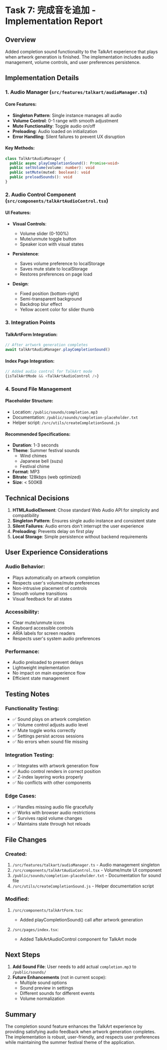 # Task 7: 完成音を追加 - Implementation Report

## Overview
Added completion sound functionality to the TalkArt experience that plays when artwork generation is finished. The implementation includes audio management, volume controls, and user preferences persistence.

## Implementation Details

### 1. Audio Manager (`src/features/talkart/audioManager.ts`)

#### Core Features:
- **Singleton Pattern**: Single instance manages all audio
- **Volume Control**: 0-1 range with smooth adjustment
- **Mute Functionality**: Toggle audio on/off
- **Preloading**: Audio loaded on initialization
- **Error Handling**: Silent failures to prevent UX disruption

#### Key Methods:
```typescript
class TalkArtAudioManager {
  public async playCompletionSound(): Promise<void>
  public setVolume(volume: number): void
  public setMute(muted: boolean): void
  public preloadSounds(): void
}
```

### 2. Audio Control Component (`src/components/talkArtAudioControl.tsx`)

#### UI Features:
- **Visual Controls**: 
  - Volume slider (0-100%)
  - Mute/unmute toggle button
  - Speaker icon with visual states
  
- **Persistence**:
  - Saves volume preference to localStorage
  - Saves mute state to localStorage
  - Restores preferences on page load
  
- **Design**:
  - Fixed position (bottom-right)
  - Semi-transparent background
  - Backdrop blur effect
  - Yellow accent color for slider thumb

### 3. Integration Points

#### TalkArtForm Integration:
```typescript
// After artwork generation completes
await talkArtAudioManager.playCompletionSound()
```

#### Index Page Integration:
```typescript
// Added audio control for TalkArt mode
{isTalkArtMode && <TalkArtAudioControl />}
```

### 4. Sound File Management

#### Placeholder Structure:
- Location: `/public/sounds/completion.mp3`
- Documentation: `/public/sounds/completion-placeholder.txt`
- Helper script: `/src/utils/createCompletionSound.js`

#### Recommended Specifications:
- **Duration**: 1-3 seconds
- **Theme**: Summer festival sounds
  - Wind chimes
  - Japanese bell (suzu)
  - Festival chime
- **Format**: MP3
- **Bitrate**: 128kbps (web optimized)
- **Size**: < 500KB

## Technical Decisions

1. **HTMLAudioElement**: Chose standard Web Audio API for simplicity and compatibility
2. **Singleton Pattern**: Ensures single audio instance and consistent state
3. **Silent Failures**: Audio errors don't interrupt the user experience
4. **Preloading**: Prevents delay on first play
5. **Local Storage**: Simple persistence without backend requirements

## User Experience Considerations

### Audio Behavior:
- Plays automatically on artwork completion
- Respects user's volume/mute preferences
- Non-intrusive placement of controls
- Smooth volume transitions
- Visual feedback for all states

### Accessibility:
- Clear mute/unmute icons
- Keyboard accessible controls
- ARIA labels for screen readers
- Respects user's system audio preferences

### Performance:
- Audio preloaded to prevent delays
- Lightweight implementation
- No impact on main experience flow
- Efficient state management

## Testing Notes

### Functionality Testing:
- ✅ Sound plays on artwork completion
- ✅ Volume control adjusts audio level
- ✅ Mute toggle works correctly
- ✅ Settings persist across sessions
- ✅ No errors when sound file missing

### Integration Testing:
- ✅ Integrates with artwork generation flow
- ✅ Audio control renders in correct position
- ✅ Z-index layering works properly
- ✅ No conflicts with other components

### Edge Cases:
- ✅ Handles missing audio file gracefully
- ✅ Works with browser audio restrictions
- ✅ Survives rapid volume changes
- ✅ Maintains state through hot reloads

## File Changes

### Created:
1. `/src/features/talkart/audioManager.ts` - Audio management singleton
2. `/src/components/talkArtAudioControl.tsx` - Volume/mute UI component
3. `/public/sounds/completion-placeholder.txt` - Documentation for sound file
4. `/src/utils/createCompletionSound.js` - Helper documentation script

### Modified:
1. `/src/components/talkArtForm.tsx`:
   - Added playCompletionSound() call after artwork generation
   
2. `/src/pages/index.tsx`:
   - Added TalkArtAudioControl component for TalkArt mode

## Next Steps

1. **Add Sound File**: User needs to add actual `completion.mp3` to `/public/sounds/`
2. **Future Enhancements** (not in current scope):
   - Multiple sound options
   - Sound preview in settings
   - Different sounds for different events
   - Volume normalization

## Summary

The completion sound feature enhances the TalkArt experience by providing satisfying audio feedback when artwork generation completes. The implementation is robust, user-friendly, and respects user preferences while maintaining the summer festival theme of the application.